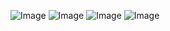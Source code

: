 ![Image](https://github.com/user-attachments/assets/da781adf-dcf7-4b6d-b20e-cc1408885156)
![Image](https://github.com/user-attachments/assets/748eec97-cc84-4c86-b107-4af66e46746b)
![Image](https://github.com/user-attachments/assets/766fa85d-835f-44fe-999e-28b37ca589d2)
![Image](https://github.com/user-attachments/assets/d07acf46-7a9e-4645-a805-2c2960f3f23c)
